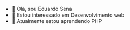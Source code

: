 - 👋 Olá, sou Eduardo Sena
- 👀 Estou interessado em Desenvolvimento web
- 🌱 Atualmente estou aprendendo PHP

<!---
eduardodasilva74/eduardodasilva74 is a ✨ special ✨ repository because its `README.md` (this file) appears on your GitHub profile.
You can click the Preview link to take a look at your changes.
--->
